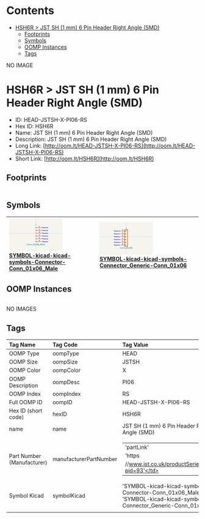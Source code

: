 



Contents
========

* [HSH6R > JST SH (1 mm) 6 Pin Header Right Angle (SMD)](#hsh6r--jst-sh-1-mm-6-pin-header-right-angle-smd)
	* [Footprints](#footprints)
	* [Symbols](#symbols)
	* [OOMP Instances](#oomp-instances)
	* [Tags](#tags)
  
NO IMAGE  
# HSH6R > JST SH (1 mm) 6 Pin Header Right Angle (SMD)

- ID: HEAD-JSTSH-X-PI06-RS
- Hex ID: HSH6R
- Name: JST SH (1 mm) 6 Pin Header Right Angle (SMD)
- Description: JST SH (1 mm) 6 Pin Header Right Angle (SMD)
- Long Link: [http://oom.lt/HEAD-JSTSH-X-PI06-RS](http://oom.lt/HEAD-JSTSH-X-PI06-RS)
- Short Link: [http://oom.lt/HSH6R](http://oom.lt/HSH6R)

## Footprints
  

||||
| :--- | :--- | :--- |

## Symbols
  

|[![](https://raw.githubusercontent.com/oomlout/oomlout_OOMP_eda_V2/main/SYMBOL/kicad/kicad-symbols/Connector/Conn_01x06_Male/image_140.png)<br>SYMBOL-kicad-kicad-symbols-Connector-Conn_01x06_Male](https://github.com/oomlout/oomlout_OOMP_eda_V2/tree/main/SYMBOL/kicad/kicad-symbols/Connector/Conn_01x06_Male/)|[![](https://raw.githubusercontent.com/oomlout/oomlout_OOMP_eda_V2/main/SYMBOL/kicad/kicad-symbols/Connector_Generic/Conn_01x06/image_140.png)<br>SYMBOL-kicad-kicad-symbols-Connector_Generic-Conn_01x06](https://github.com/oomlout/oomlout_OOMP_eda_V2/tree/main/SYMBOL/kicad/kicad-symbols/Connector_Generic/Conn_01x06/)||
| :--- | :--- | :--- |

## OOMP Instances
  

||||
| :--- | :--- | :--- |
  
NO IMAGES  
## Tags
  

|Tag Name|Tag Code|Tag Value|
| :--- | :--- | :--- |
|OOMP Type|oompType|HEAD|
|OOMP Size|oompSize|JSTSH|
|OOMP Color|oompColor|X|
|OOMP Description|oompDesc|PI06|
|OOMP Index|oompIndex|RS|
|Full OOMP ID|oompID|HEAD-JSTSH-X-PI06-RS|
|Hex ID (short code)|hexID|HSH6R|
|name|name|JST SH (1 mm) 6 Pin Header Right Angle (SMD)|
|Part Number (Manufacturer)|manufacturerPartNumber|<table><tr><td>'partLink'</td></tr><tr><td> 'https</td></tr><tr><td>//www.jst.co.uk/productSeries.php?pid=93'</td></tr></table>|
|Symbol Kicad|symbolKicad|'SYMBOL-kicad-kicad-symbols-Connector-Conn_01x06_Male', 'SYMBOL-kicad-kicad-symbols-Connector_Generic-Conn_01x06'|
||||
